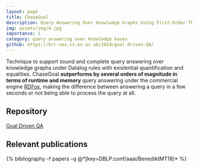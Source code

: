 ```yaml
---
layout: page
title: ChaseGoal
description: Query Answering Over Knowledge Graphs Using First-Order Theories
img: assets/img/4.jpg
importance: 1
category: query answering over knowledge bases
github: https://krr-nas.cs.ox.ac.uk/2024/goal-driven-QA/
---
```


Technique to support sound and complete query answering over knowledge graphs under Datalog rules with existential quantification and equalities. 
ChaseGoal <strong>outperforms by several orders of magnitude in terms of runtime and memory</strong> query answering under the commercial engine <a href="https://www.oxfordsemantic.tech/rdfox/">RDFox</a>, making the difference between answering a query in a few seconds or not being able to process the query at all.

## Repository
<a href="https://krr-nas.cs.ox.ac.uk/2024/goal-driven-QA/">Goal Driven QA</a>

## Relevant publications
<div class="publications">
  {% bibliography -f papers -q @*[key=DBLP:conf/aaai/BenediktMT18]* %}
</div>
